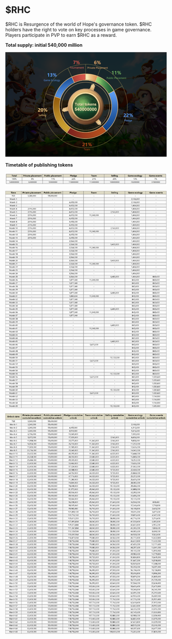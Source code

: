 # $RHC

$RHC is Resurgence of the world of Hope's governance token. $RHC holders have the right to vote on key processes in game governance. Players participate in PVP to earn $RHC as a reward.

**Total supply: initial 540,000 million**

![](../.gitbook/assets/fp.png)

**Timetable of publishing tokens**

![](../.gitbook/assets/total.jpg)

![](../.gitbook/assets/1.png)

![](<../.gitbook/assets/2 (1).png>)
